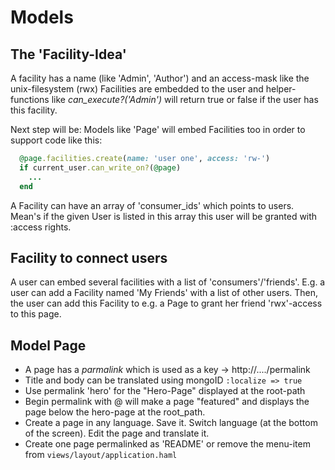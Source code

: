 
Models
======
    
The 'Facility-Idea'
-------------------

A facility has a name (like 'Admin', 'Author') and an access-mask like the unix-filesystem (rwx)
Facilities are embedded to the user and helper-functions like _can_execute?('Admin')_ will return true or false if the user has this facility.

Next step will be: Models like 'Page' will embed Facilities too in order to support code like this:

```ruby
  @page.facilities.create(name: 'user one', access: 'rw-')
  if current_user.can_write_on?(@page)
    ...
  end
```

A Facility can have an array of 'consumer_ids' which points to
users. Mean's if the given User is listed in this array this user will
be granted with :access rights.


Facility to connect users
-------------------------

A user can embed several facilities with a list of 'consumers'/'friends'.
E.g. a user can add a Facility named 'My Friends' with a list of other
users. Then, the user can add this Facility to e.g. a Page to grant her friend
'rwx'-access to this page.


Model Page
----------

* A page has a _parmalink_ which is used as a key -> http://..../permalink
* Title and body can be translated using mongoID `:localize => true`
* Use permalink 'hero' for the "Hero-Page" displayed at the root-path
* Begin permalink with @ will make a page "featured" and displays the page below the hero-page at the root_path.
* Create a page in any language. Save it. Switch language (at the bottom of the screen). Edit the page and translate it.
* Create one page permalinked as 'README' or remove the menu-item from `views/layout/application.haml`

